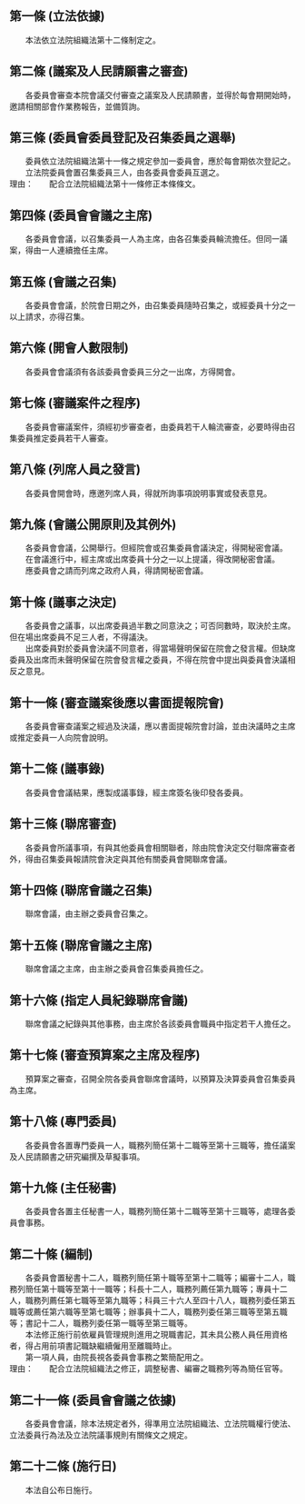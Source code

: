 第一條 (立法依據)
-----------------
　　本法依立法院組織法第十二條制定之。  


第二條 (議案及人民請願書之審查)
-------------------------------
　　各委員會審查本院會議交付審查之議案及人民請願書，並得於每會期開始時，邀請相關部會作業務報告，並備質詢。  


第三條 (委員會委員登記及召集委員之選舉)
---------------------------------------
　　委員依立法院組織法第十一條之規定參加一委員會，應於每會期依次登記之。  
　　立法院委員會置召集委員三人，由各委員會委員互選之。  
理由：　　配合立法院組織法第十一條修正本條條文。

第四條 (委員會會議之主席)
-------------------------
　　各委員會會議，以召集委員一人為主席，由各召集委員輪流擔任。但同一議案，得由一人連續擔任主席。  


第五條 (會議之召集)
-------------------
　　各委員會會議，於院會日期之外，由召集委員隨時召集之，或經委員十分之一以上請求，亦得召集。  


第六條 (開會人數限制)
---------------------
　　各委員會會議須有各該委員會委員三分之一出席，方得開會。  


第七條 (審議案件之程序)
-----------------------
　　各委員會審議案件，須經初步審查者，由委員若干人輪流審查，必要時得由召集委員推定委員若干人審查。  


第八條 (列席人員之發言)
-----------------------
　　各委員會開會時，應邀列席人員，得就所詢事項說明事實或發表意見。  


第九條 (會議公開原則及其例外)
-----------------------------
　　各委員會會議，公開舉行。但經院會或召集委員會議決定，得開秘密會議。  
　　在會議進行中，經主席或出席委員十分之一以上提議，得改開秘密會議。  
　　應委員會之請而列席之政府人員，得請開秘密會議。  


第十條 (議事之決定)
-------------------
　　各委員會之議事，以出席委員過半數之同意決之；可否同數時，取決於主席。但在場出席委員不足三人者，不得議決。  
　　出席委員對於委員會決議不同意者，得當場聲明保留在院會之發言權。但缺席委員及出席而未聲明保留在院會發言權之委員，不得在院會中提出與委員會決議相反之意見。  


第十一條 (審查議案後應以書面提報院會)
-------------------------------------
　　各委員會審查議案之經過及決議，應以書面提報院會討論，並由決議時之主席或推定委員一人向院會說明。  


第十二條 (議事錄)
-----------------
　　各委員會會議結果，應製成議事錄，經主席簽名後印發各委員。  


第十三條 (聯席審查)
-------------------
　　各委員會所議事項，有與其他委員會相關聯者，除由院會決定交付聯席審查者外，得由召集委員報請院會決定與其他有關委員會開聯席會議。  


第十四條 (聯席會議之召集)
-------------------------
　　聯席會議，由主辦之委員會召集之。  


第十五條 (聯席會議之主席)
-------------------------
　　聯席會議之主席，由主辦之委員會召集委員擔任之。  


第十六條 (指定人員紀錄聯席會議)
-------------------------------
　　聯席會議之紀錄與其他事務，由主席於各該委員會職員中指定若干人擔任之。  


第十七條 (審查預算案之主席及程序)
---------------------------------
　　預算案之審查，召開全院各委員會聯席會議時，以預算及決算委員會召集委員為主席。  


第十八條 (專門委員)
-------------------
　　各委員會各置專門委員一人，職務列簡任第十二職等至第十三職等，擔任議案及人民請願書之研究編撰及草擬事項。  


第十九條 (主任秘書)
-------------------
　　各委員會各置主任秘書一人，職務列簡任第十二職等至第十三職等，處理各委員會事務。  


第二十條 (編制)
---------------
　　各委員會置秘書十二人，職務列簡任第十職等至第十二職等；編審十二人，職務列簡任第十職等至第十一職等；科長十二人，職務列薦任第九職等；專員十二人，職務列薦任第七職等至第九職等；科員三十六人至四十八人，職務列委任第五職等或薦任第六職等至第七職等；辦事員十二人，職務列委任第三職等至第五職等；書記十二人，職務列委任第一職等至第三職等。  
　　本法修正施行前依雇員管理規則進用之現職書記，其未具公務人員任用資格者，得占用前項書記職缺繼續僱用至離職時止。  
　　第一項人員，由院長視各委員會事務之繁簡配用之。  
理由：　　配合立法院組織法之修正，調整秘書、編審之職務列等為簡任官等。

第二十一條 (委員會會議之依據)
-----------------------------
　　各委員會會議，除本法規定者外，得準用立法院組織法、立法院職權行使法、立法委員行為法及立法院議事規則有關條文之規定。  


第二十二條 (施行日)
-------------------
　　本法自公布日施行。